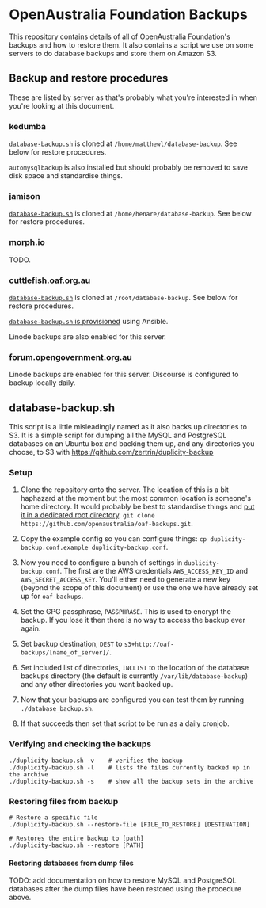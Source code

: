 # OpenAustralia Foundation Backups

This repository contains details of all of OpenAustralia Foundation's backups and how to restore them. It also contains a script we use on some servers to do database backups and store them on Amazon S3.

## Backup and restore procedures

These are listed by server as that's probably what you're interested in when you're looking at this document.

### kedumba

[`database-backup.sh`](#database-backupsh) is cloned at `/home/matthewl/database-backup`. See below for restore procedures.

`automysqlbackup` is also installed but should probably be removed to save disk space and standardise things.

### jamison

[`database-backup.sh`](#database-backupsh) is cloned at `/home/henare/database-backup`. See below for restore procedures.

### morph.io

TODO.

### cuttlefish.oaf.org.au

[`database-backup.sh`](#database-backupsh) is cloned at `/root/database-backup`. See below for restore procedures.

[`database-backup.sh` is provisioned](https://github.com/openaustralia/cuttlefish/blob/master/provisioning/roles/backup/tasks/main.yml) using Ansible.

Linode backups are also enabled for this server.

### forum.opengovernment.org.au

Linode backups are enabled for this server. Discourse is configured to backup locally daily.

## database-backup.sh

This script is a little misleadingly named as it also backs up directories to S3. It is a simple script for dumping all the MySQL and PostgreSQL databases on an Ubuntu box and backing them up, and any directories you choose, to S3 with https://github.com/zertrin/duplicity-backup

### Setup

1. Clone the repository onto the server. The location of this is a bit haphazard at the moment but the most common location is someone's home directory. It would probably be best to standardise things and [put it in a dedicated root directory](https://github.com/openaustralia/oaf-backups/issues/4). `git clone https://github.com/openaustralia/oaf-backups.git`.

2. Copy the example config so you can configure things:
`cp duplicity-backup.conf.example duplicity-backup.conf`.

3. Now you need to configure a bunch of settings in `duplicity-backup.conf`. The first are the AWS credentials `AWS_ACCESS_KEY_ID` and `AWS_SECRET_ACCESS_KEY`. You'll either need to generate a new key (beyond the scope of this document) or use the one we have already set up for `oaf-backups`.

4. Set the GPG passphrase, `PASSPHRASE`. This is used to encrypt the backup. If you lose it then there is no way to access the backup ever again.

5. Set backup destination, `DEST` to `s3+http://oaf-backups/[name_of_server]/`.

6. Set included list of directories, `INCLIST` to the location of the database backups directory (the default is currently `/var/lib/database-backup`) and any other directories you want backed up.

7. Now that your backups are configured you can test them by running `./database_backup.sh`.

8. If that succeeds then set that script to be run as a daily cronjob.

### Verifying and checking the backups

```
./duplicity-backup.sh -v    # verifies the backup
./duplicity-backup.sh -l    # lists the files currently backed up in the archive
./duplicity-backup.sh -s    # show all the backup sets in the archive
```

### Restoring files from backup

```
# Restore a specific file
./duplicity-backup.sh --restore-file [FILE_TO_RESTORE] [DESTINATION]

# Restores the entire backup to [path]
./duplicity-backup.sh --restore [PATH]
```

#### Restoring databases from dump files

TODO: add documentation on how to restore MySQL and PostgreSQL databases after the dump files have been restored using the procedure above.

